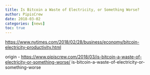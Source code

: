 ```yaml
---
title: Is Bitcoin a Waste of Electricity, or Something Worse?
author: PipisCrew
date: 2018-03-02
categories: [news]
toc: true
---
```


https://www.nytimes.com/2018/02/28/business/economy/bitcoin-electricity-productivity.html

origin - https://www.pipiscrew.com/2018/03/is-bitcoin-a-waste-of-electricity-or-something-worse/ is-bitcoin-a-waste-of-electricity-or-something-worse